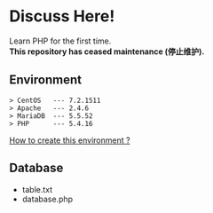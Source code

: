 # Discuss Here!
Learn PHP for the first time.   
__This repository has ceased maintenance (停止维护).__

## Environment
```
> CentOS   --- 7.2.1511
> Apache   --- 2.4.6
> MariaDB  --- 5.5.52
> PHP      --- 5.4.16
```
[How to create this environment ?](https://whoisnian.com/2017/04/23/LAMP%E7%8E%AF%E5%A2%83%E6%90%AD%E5%BB%BA/)  

## Database
* table.txt
* database.php
